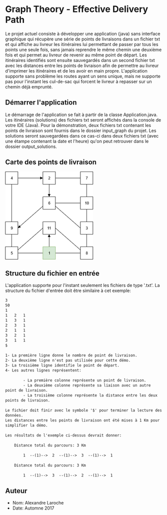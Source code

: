 # Graph Theory - Effective Delivery Path

Le projet actuel consiste à développer une application (java) sans interface graphique qui récupère une série de points de livraisons dans un fichier txt et qui affiche au livreur les itinéraires lui permettant de passer par tous les points une seule fois, sans jamais reprendre le même chemin une deuxième fois et qui permet au livreur de revenir au même point de départ. Les itinéraires identifiés sont ensuite sauvegardés dans un second fichier txt avec les distances entre les points de livraison afin de permettre au livreur d'imprimer les itinéraires et de les avoir en main propre. L'application supporte sans problème les routes ayant un sens unique, mais ne supporte pas pour l'instant les cul-de-sac qui forcent le livreur à repasser sur un chemin déjà emprunté.  

## Démarrer l'application

Le démarrage de l'application se fait à partir de la classe Application.java.
Les itinéraires (solutions) des fichiers txt seront affichés dans la console de votre IDE (Java). Pour la démonstration, deux fichiers txt contenant les points de livraison sont fournis dans le dossier input_graph du projet. Les solutions seront sauvegardées dans ce cas-ci dans deux fichiers txt (avec une étampe contenant la date et l'heure) qu'on peut retrouver dans le dossier output_solutions.

## Carte des points de livraison

![alt text](https://github.com/k1n6ar3a/GraphTheory_EffectiveDeliveryPath/blob/master/delivery_point_map/DeliveryPointMap.png)

## Structure du fichier en entrée

L'application supporte pour l'instant seulement les fichiers de type '.txt'.
La structure du fichier d'entrée doit être similaire à cet exemple:
	
	3
	50
	1
	1	2	1
	1	3	1
	2	3	1
	2	1	1
	3	2	1
	3	1	1
	$

	1- La première ligne donne le nombre de point de livraison.
	2- La deuxième ligne n'est pas utilisée pour cette démo.
	3- La troisième ligne identifie le point de départ.
	4- Les autres lignes représentent:

			- La première colonne représente un point de livraison.
			- La deuxième colonne représente sa liaison avec un autre point de livraison. 
			- La troisième colonne représente la distance entre les deux points de livraison.

	Le fichier doit finir avec le symbole '$' pour terminer la lecture des données.
	Les distances entre les points de livraison ont été mises à 1 Km pour simplifier la démo. 
	
	Les résultats de l'exemple ci-dessus devrait donner:

		Distance total du parcours: 3 Km

			1  --(1)-->  2  --(1)-->  3  --(1)-->  1

		Distance total du parcours: 3 Km

			1  --(1)-->  3  --(1)-->  2  --(1)-->  1

## Auteur

- Nom:   Alexandre Laroche
- Date:  Automne 2017